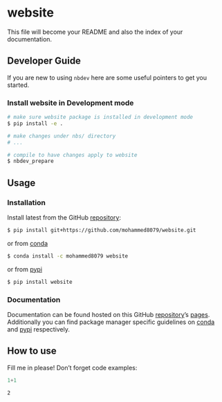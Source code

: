 # website


<!-- WARNING: THIS FILE WAS AUTOGENERATED! DO NOT EDIT! -->

This file will become your README and also the index of your
documentation.

## Developer Guide

If you are new to using `nbdev` here are some useful pointers to get you
started.

### Install website in Development mode

``` sh
# make sure website package is installed in development mode
$ pip install -e .

# make changes under nbs/ directory
# ...

# compile to have changes apply to website
$ nbdev_prepare
```

## Usage

### Installation

Install latest from the GitHub
[repository](https://github.com/mohammed8079/website):

``` sh
$ pip install git+https://github.com/mohammed8079/website.git
```

or from [conda](https://anaconda.org/mohammed8079/website)

``` sh
$ conda install -c mohammed8079 website
```

or from [pypi](https://pypi.org/project/website/)

``` sh
$ pip install website
```

### Documentation

Documentation can be found hosted on this GitHub
[repository](https://github.com/mohammed8079/website)’s
[pages](https://mohammed8079.github.io/website/). Additionally you can
find package manager specific guidelines on
[conda](https://anaconda.org/mohammed8079/website) and
[pypi](https://pypi.org/project/website/) respectively.

## How to use

Fill me in please! Don’t forget code examples:

``` python
1+1
```

    2
